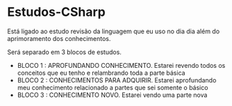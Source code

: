 # Estudos-CSharp
Está ligado ao estudo revisão da linguagem que eu uso no dia dia além do aprimoramento dos conhecimentos.

Será separado em 3 blocos de estudos.

 - BLOCO 1 : APROFUNDANDO CONHECIMENTO.
     Estarei revendo todos os conceitos que eu tenho e relambrando toda a parte básica
 - BLOCO 2 : CONHECIMENTOS PARA ADQUIRIR.
     Estarei aprofundando meu conhecimento relacionado a partes que sei somente o básico
 - BLOCO 3 : CONHECIMENTO NOVO.
     Estarei vendo uma parte nova
